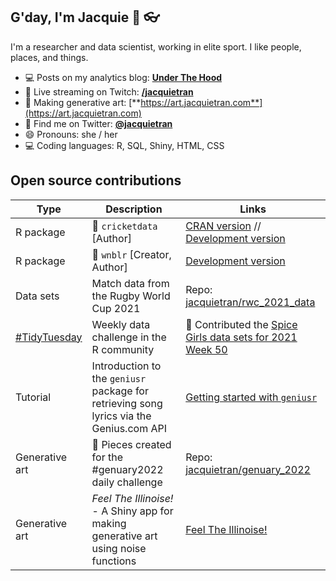 ## G'day, I'm Jacquie 👋 :eyeglasses:

I'm a researcher and data scientist, working in elite sport. I like people, places, and things.

- 💻 Posts on my analytics blog: [**Under The Hood**](https://underthehood.jacquietran.com)
- 🎥 Live streaming on Twitch: [**/jacquietran**](https://twitch.tv/jacquietran)
- 🎨 Making generative art: [**https://art.jacquietran.com**](https://art.jacquietran.com)
- 💬 Find me on Twitter: [**@jacquietran**](https://www.twitter.com/jacquietran)
- 😄 Pronouns: she / her
- 💻 Coding languages: R, SQL, Shiny, HTML, CSS

## Open source contributions

| Type | Description | Links |
|---|---|---|
| R package | 🏏 `cricketdata` [Author] | [CRAN version](https://cran.r-project.org/web/packages/cricketdata/index.html) // [Development version](https://github.com/robjhyndman/cricketdata) |
| R package | 🏀 `wnblr` [Creator, Author] | [Development version](https://github.com/jacquietran/wnblr) |
| Data sets | Match data from the Rugby World Cup 2021 | Repo: [jacquietran/rwc_2021_data](https://github.com/jacquietran/rwc_2021_data) |
| [#TidyTuesday](https://twitter.com/hashtag/TidyTuesday?src=hashtag_click) | Weekly data challenge in the R community | 🎤 Contributed the [Spice Girls data sets for 2021 Week 50](https://github.com/rfordatascience/tidytuesday/blob/master/data/2021/2021-12-14/readme.md) |
| Tutorial | Introduction to the `geniusr` package for retrieving song lyrics via the Genius.com API | [Getting started with `geniusr`](https://jacquietran.github.io/using_geniusr) |
| Generative art | 🎨 Pieces created for the #genuary2022 daily challenge | Repo: [jacquietran/genuary_2022](https://github.com/jacquietran/genuary_2022/) |
| Generative art | *Feel The Illinoise!* - A Shiny app for making generative art using noise functions | [Feel The Illinoise!](https://jacquietran.shinyapps.io/feel_the_illinoise/) |

<!--
**jacquietran/jacquietran** is a ✨ _special_ ✨ repository because its `README.md` (this file) appears on your GitHub profile.

Here are some ideas to get you started:

- 🔭 I’m currently working on ...
- 🌱 I’m currently learning ...
- 👯 I’m looking to collaborate on ...
- 🤔 I’m looking for help with ...
- 💬 Ask me about ...
- 📫 How to reach me: ...
- 😄 Pronouns: ...
- ⚡ Fun fact: ...
-->
